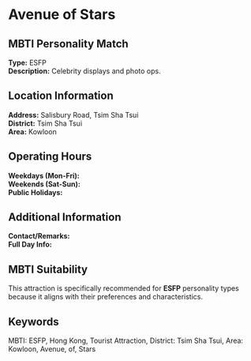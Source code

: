 # Avenue of Stars

## MBTI Personality Match
**Type:** ESFP  
**Description:** Celebrity displays and photo ops.

## Location Information
**Address:** Salisbury Road, Tsim Sha Tsui  
**District:** Tsim Sha Tsui  
**Area:** Kowloon

## Operating Hours
**Weekdays (Mon-Fri):**   
**Weekends (Sat-Sun):**   
**Public Holidays:** 

## Additional Information
**Contact/Remarks:**   
**Full Day Info:** 

## MBTI Suitability
This attraction is specifically recommended for **ESFP** personality types because it aligns with their preferences and characteristics.

## Keywords
MBTI: ESFP, Hong Kong, Tourist Attraction, District: Tsim Sha Tsui, Area: Kowloon, Avenue, of, Stars
